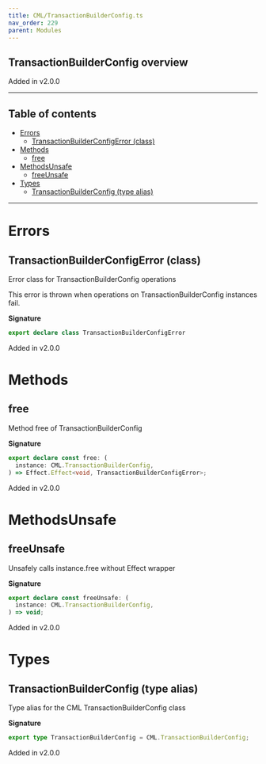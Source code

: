 ```yaml
---
title: CML/TransactionBuilderConfig.ts
nav_order: 229
parent: Modules
---
```


## TransactionBuilderConfig overview

Added in v2.0.0

---

<h2 class="text-delta">Table of contents</h2>

- [Errors](#errors)
  - [TransactionBuilderConfigError (class)](#transactionbuilderconfigerror-class)
- [Methods](#methods)
  - [free](#free)
- [MethodsUnsafe](#methodsunsafe)
  - [freeUnsafe](#freeunsafe)
- [Types](#types)
  - [TransactionBuilderConfig (type alias)](#transactionbuilderconfig-type-alias)

---

# Errors

## TransactionBuilderConfigError (class)

Error class for TransactionBuilderConfig operations

This error is thrown when operations on TransactionBuilderConfig instances fail.

**Signature**

```ts
export declare class TransactionBuilderConfigError
```

Added in v2.0.0

# Methods

## free

Method free of TransactionBuilderConfig

**Signature**

```ts
export declare const free: (
  instance: CML.TransactionBuilderConfig,
) => Effect.Effect<void, TransactionBuilderConfigError>;
```

Added in v2.0.0

# MethodsUnsafe

## freeUnsafe

Unsafely calls instance.free without Effect wrapper

**Signature**

```ts
export declare const freeUnsafe: (
  instance: CML.TransactionBuilderConfig,
) => void;
```

Added in v2.0.0

# Types

## TransactionBuilderConfig (type alias)

Type alias for the CML TransactionBuilderConfig class

**Signature**

```ts
export type TransactionBuilderConfig = CML.TransactionBuilderConfig;
```

Added in v2.0.0
